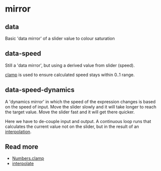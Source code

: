 # mirror

## data

Basic 'data mirror' of a slider value to colour saturation

## data-speed

Still a 'data mirror', but using a derived value from slider (speed).

[clamp](https://api.ixfx.fun/functions/Numbers.clamp.html) is used to ensure calculated speed stays within 0..1 range.

## data-speed-dynamics

A 'dynamics mirror' in which the speed of the expression changes is based on the speed of input. Move the slider slowly and it will take longer to reach the target value. Move the slider fast and it will get there quicker.

Here we have to de-couple input and output. A continuous loop runs that calculates the current value not on the slider, but in the result of an [interpolation](https://api.ixfx.fun/functions/Numbers.interpolate.html).

## Read more
* [Numbers.clamp](https://api.ixfx.fun/functions/Numbers.clamp.html)
* [interpolate](https://api.ixfx.fun/functions/Numbers.interpolate.html)